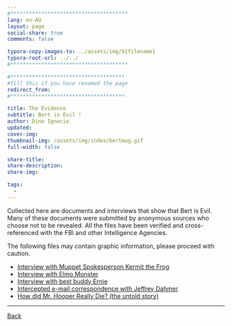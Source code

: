 ```yaml
---
#**************************************
lang: en-AU
layout: page
social-share: true
comments: false

typora-copy-images-to: ../assets/img/${filename}
typora-root-url: ../../
#**************************************

#*************************************
#fill this if you have renamed the page
redirect_from:
#*************************************

title: The Evidence
subtitle: Bert is Evil ! 
author: Dino Ignacio
updated: 
cover-img: 
thumbnail-img: /assets/img/index/bertmug.gif
full-width: false

share-title: 
share-description: 
share-img: 

tags:
  -
---
```




Collected here are documents and interviews that show that Bert is Evil. Many of these documents were submitted by anonymous sources who choose not to be revealed. All the files have been verified and cross-referenced with the FBI and other Intelligence Agencies. 

The following files may contain graphic information, please proceed with caution.

*  [Interview with Muppet Spokesperson Kermit the Frog](bert-kermit.md) 
*  [Interview with Elmo Monster](elmo-monster.md) 
*  [Interview with best buddy Ernie](ernie.md) 
*  [Intercepted e-mail correspondence with Jeffrey Dahmer](jeffrey-dahmer.md) 
*  [How did Mr. Hooper Really Die? (the untold story)](mr-hooper-death.md) 

---

 [Back](index.md) 

